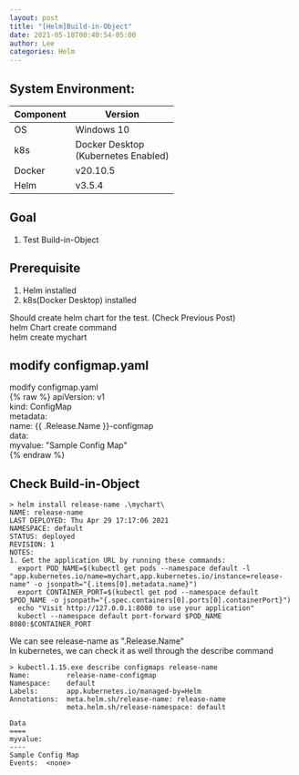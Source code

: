 ```yaml
---
layout: post
title: "[Helm]Build-in-Object"
date: 2021-05-18T00:40:54-05:00
author: Lee
categories: Helm
---
```


## System Environment:  

|  Component  |  Version  |
| ---- | ---- |
|  OS  |  Windows 10  |
|  k8s  |  Docker Desktop <br>(Kubernetes Enabled)  |
|  Docker  |  v20.10.5  |
|  Helm  |  v3.5.4  |


## Goal
1. Test Build-in-Object

## Prerequisite
1. Helm installed
2. k8s(Docker Desktop) installed


Should create helm chart for the test.  (Check Previous Post)  
helm Chart create command  
    helm create mychart

## modify configmap.yaml 
modify configmap.yaml   
{% raw %}
    apiVersion: v1   
    kind: ConfigMap  
    metadata:  
    name: {{ .Release.Name }}-configmap   
    data:  
    myvalue: "Sample Config Map"    
{% endraw %}

## Check Build-in-Object
    > helm install release-name .\mychart\
	NAME: release-name
	LAST DEPLOYED: Thu Apr 29 17:17:06 2021
	NAMESPACE: default
	STATUS: deployed
	REVISION: 1
	NOTES:
	1. Get the application URL by running these commands:
	  export POD_NAME=$(kubectl get pods --namespace default -l "app.kubernetes.io/name=mychart,app.kubernetes.io/instance=release-name" -o jsonpath="{.items[0].metadata.name}")
	  export CONTAINER_PORT=$(kubectl get pod --namespace default $POD_NAME -o jsonpath="{.spec.containers[0].ports[0].containerPort}")
	  echo "Visit http://127.0.0.1:8080 to use your application"
	  kubectl --namespace default port-forward $POD_NAME 8080:$CONTAINER_PORT

We can see release-name as ".Release.Name"  
In kubernetes, we can check it as well through the describe command   

    > kubectl.1.15.exe describe configmaps release-name     
	Name:         release-name-configmap
	Namespace:    default
	Labels:       app.kubernetes.io/managed-by=Helm
	Annotations:  meta.helm.sh/release-name: release-name
	              meta.helm.sh/release-namespace: default

	Data
	====
	myvalue:
	----
	Sample Config Map
	Events:  <none>
